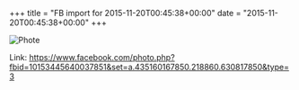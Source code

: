 +++
title = "FB import for 2015-11-20T00:45:38+00:00"
date = "2015-11-20T00:45:38+00:00"
+++

![Phote](https://scontent.xx.fbcdn.net/v/t1.0-0/s130x130/12279110_10153445640037851_7363597375910147401_n.jpg?oh=c749c22e673c8304b01fc57b29a7ddc4&oe=5958725B)


Link: https://www.facebook.com/photo.php?fbid=10153445640037851&set=a.435160167850.218860.630817850&type=3
